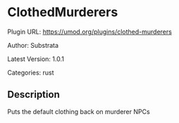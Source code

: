 # ClothedMurderers

Plugin URL: https://umod.org/plugins/clothed-murderers

Author: Substrata

Latest Version: 1.0.1

Categories: rust

## Description

Puts the default clothing back on murderer NPCs
